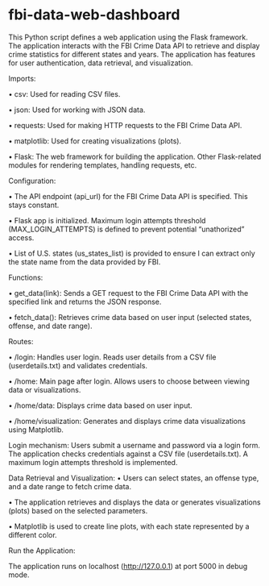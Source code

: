 # fbi-data-web-dashboard

This Python script defines a web application using the Flask framework. The application interacts with the FBI Crime Data API to retrieve and display crime statistics for different states and years. The application has features for user authentication, data retrieval, and visualization.

Imports:

•  csv: Used for reading CSV files.

•  json: Used for working with JSON data.

•  requests: Used for making HTTP requests to the FBI Crime Data API. 

•  matplotlib: Used for creating visualizations (plots).

•  Flask: The web framework for building the application. Other Flask-related modules for rendering templates, handling requests, etc.

Configuration:

•  The API endpoint (api_url) for the FBI Crime Data API is specified. This stays constant.

•  Flask app is initialized. Maximum login attempts threshold (MAX_LOGIN_ATTEMPTS) is defined to prevent potential “unathorized” access.

•  List of U.S. states (us_states_list) is provided to ensure I can extract only the state name from the data provided by FBI.

Functions:

•  get_data(link): Sends a GET request to the FBI Crime Data API with the specified link and returns the JSON response.

•  fetch_data(): Retrieves crime data based on user input (selected states, offense, and date range).

Routes:

•  /login: Handles user login. Reads user details from a CSV file (userdetails.txt) and validates credentials.

•  /home: Main page after login. Allows users to choose between viewing data or visualizations.

•  /home/data: Displays crime data based on user input.

•  /home/visualization: Generates and displays crime data visualizations using Matplotlib.

Login mechanism: Users submit a username and password via a login form. The application checks credentials against a CSV file (userdetails.txt). A maximum login attempts threshold is implemented.

Data Retrieval and Visualization:
•  Users can select states, an offense type, and a date range to fetch crime data.

•  The application retrieves and displays the data or generates visualizations (plots) based on the selected parameters.

•  Matplotlib is used to create line plots, with each state represented by a different color.

Run the Application:

The application runs on localhost (http://127.0.0.1) at port 5000 in debug mode.
